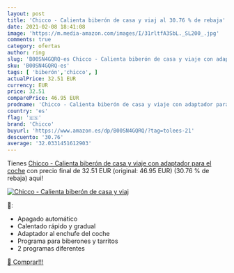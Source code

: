 ```yaml
---
layout: post
title: 'Chicco - Calienta biberón de casa y viaj al 30.76 % de rebaja'
date: 2021-02-08 18:41:08
image: 'https://m.media-amazon.com/images/I/31rltfA3SbL._SL200_.jpg'
comments: true
category: ofertas
author: ring
slug: 'B00SN4GQRQ-es Chicco - Calienta biberón de casa y viaje con adaptador...'
sku: 'B00SN4GQRQ-es'
tags: [ 'biberón','chicco', ]
actualPrice: 32.51 EUR
currency: EUR
price: 32.51
comparePrice: 46.95 EUR
prodname: 'Chicco - Calienta biberón de casa y viaje con adaptador para el coche'
country: 'es'
flag: '🇪🇸'
brand: 'Chicco'
buyurl: 'https://www.amazon.es/dp/B00SN4GQRQ/?tag=tolees-21'
descuento: '30.76'
average: '32.0331451612903'
---
```


Tienes [Chicco - Calienta biberón de casa y viaje con adaptador para el coche](https://www.amazon.es/dp/B00SN4GQRQ/?tag=tolees-21) con precio final de  32.51 EUR (original: 46.95 EUR) (30.76 %  de rebaja) aqui!

[![Chicco - Calienta biberón de casa y viaj](https://m.media-amazon.com/images/I/31rltfA3SbL._SL200_.jpg)](https://www.amazon.es/dp/B00SN4GQRQ/?tag=tolees-21)

🔎:

- Apagado automático
- Calentado rápido y gradual
- Adaptador al enchufe del coche
- Programa para biberones y tarritos
- 2 programas diferentes

[🛒 Comprar!!!](https://www.amazon.es/dp/B00SN4GQRQ/?tag=tolees-21)
